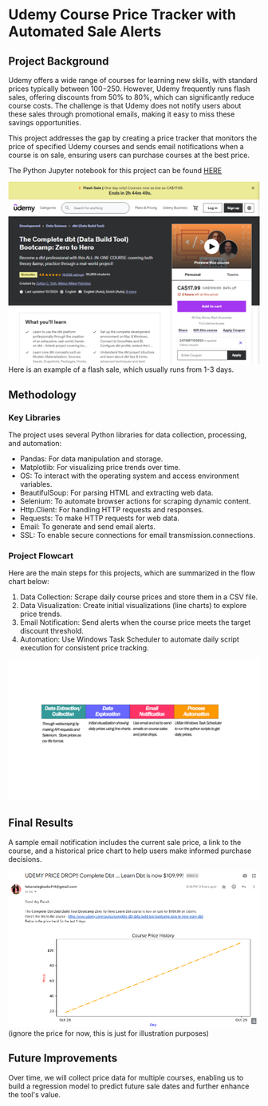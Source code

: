 # Udemy Course Price Tracker with Automated Sale Alerts

## Project Background
Udemy offers a wide range of courses for learning new skills, with standard prices typically between $100-$250. However, Udemy frequently runs flash sales, offering discounts from 50% to 80%, which can significantly reduce course costs. The challenge is that Udemy does not notify users about these sales through promotional emails, making it easy to miss these savings opportunities. 

This project addresses the gap by creating a price tracker that monitors the price of specified Udemy courses and sends email notifications when a course is on sale, ensuring users can purchase courses at the best price.

The Python Jupyter notebook for this project can be found [HERE](https://github.com/Lekan-E/Udemy-Course-Price-Tracker/blob/2c9bf5adef376cbbba7ac0164805b1beea7ac86e/Udemy%20Price%20Tracker.ipynb)


![ALT TEXT](https://github.com/Lekan-E/Udemy-Course-Price-Tracker/blob/2c9bf5adef376cbbba7ac0164805b1beea7ac86e/Misc/udemy-sale.png)
Here is an example of a flash sale, which usually runs from 1-3 days.

## Methodology
### Key Libraries
The project uses several Python libraries for data collection, processing, and automation:
- Pandas: For data manipulation and storage.
- Matplotlib: For visualizing price trends over time.
- OS: To interact with the operating system and access environment variables.
- BeautifulSoup: For parsing HTML and extracting web data.
- Selenium: To automate browser actions for scraping dynamic content.
- Http.Client: For handling HTTP requests and responses.
- Requests: To make HTTP requests for web data.
- Email: To generate and send email alerts.
- SSL: To enable secure connections for email transmission.connections.

### Project Flowcart
Here are the main steps for this projects, which are summarized in the flow chart below:
1. Data Collection: Scrape daily course prices and store them in a CSV file.
2. Data Visualization: Create initial visualizations (line charts) to explore price trends.
3. Email Notification: Send alerts when the course price meets the target discount threshold.
4. Automation: Use Windows Task Scheduler to automate daily script execution for consistent price tracking.

![ALT TEXT](https://github.com/Lekan-E/Udemy-Course-Price-Tracker/blob/2c9bf5adef376cbbba7ac0164805b1beea7ac86e/Misc/Project%20Flowchart.jpg)

## Final Results
A sample email notification includes the current sale price, a link to the course, and a historical price chart to help users make informed purchase decisions.

![alt text](https://github.com/Lekan-E/Udemy-Course-Price-Tracker/blob/2c9bf5adef376cbbba7ac0164805b1beea7ac86e/Misc/sample-email.png)
(ignore the price for now, this is just for illustration purposes)

## Future Improvements
Over time, we will collect price data for multiple courses, enabling us to build a regression model to predict future sale dates and further enhance the tool's value.